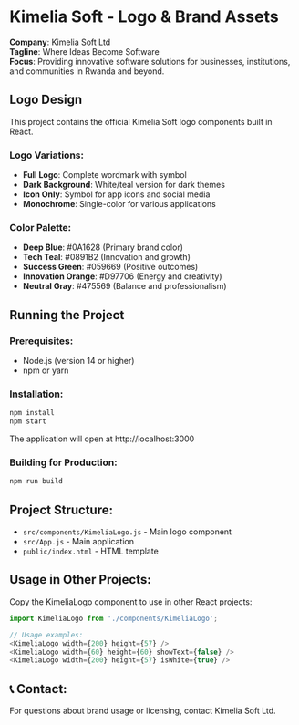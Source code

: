 # Kimelia Soft - Logo & Brand Assets

**Company**: Kimelia Soft Ltd  
**Tagline**: Where Ideas Become Software  
**Focus**: Providing innovative software solutions for businesses, institutions, and communities in Rwanda and beyond.

## Logo Design

This project contains the official Kimelia Soft logo components built in React.

### Logo Variations:
- **Full Logo**: Complete wordmark with symbol
- **Dark Background**: White/teal version for dark themes
- **Icon Only**: Symbol for app icons and social media
- **Monochrome**: Single-color for various applications

### Color Palette:
- **Deep Blue**: #0A1628 (Primary brand color)
- **Tech Teal**: #0891B2 (Innovation and growth)
- **Success Green**: #059669 (Positive outcomes)
- **Innovation Orange**: #D97706 (Energy and creativity)
- **Neutral Gray**: #475569 (Balance and professionalism)

##  Running the Project

### Prerequisites:
- Node.js (version 14 or higher)
- npm or yarn

### Installation:
```bash
npm install
npm start
```

The application will open at http://localhost:3000

### Building for Production:
```bash
npm run build
```

##  Project Structure:
- `src/components/KimeliaLogo.js` - Main logo component
- `src/App.js` - Main application
- `public/index.html` - HTML template

##  Usage in Other Projects:

Copy the KimeliaLogo component to use in other React projects:

```javascript
import KimeliaLogo from './components/KimeliaLogo';

// Usage examples:
<KimeliaLogo width={200} height={57} />
<KimeliaLogo width={60} height={60} showText={false} />
<KimeliaLogo width={200} height={57} isWhite={true} />
```

## 📞 Contact:
For questions about brand usage or licensing, contact Kimelia Soft Ltd.
